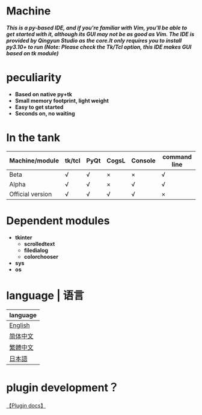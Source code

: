 # Machine
***This is a py-based IDE, and if you're familiar with Vim, you'll be able to get started with it, although its GUI may not be as good as Vim. The IDE is provided by Qingyun Studio as the core.It only requires you to install py3.10+ to run (Note: Please check the Tk/Tcl option, this IDE makes GUI based on tk module)***

# peculiarity
* **Based on native py+tk**
* **Small memory footprint, light weight**
* **Easy to get started**
* **Seconds on, no waiting**

# In the tank

| Machine/module | tk/tcl | PyQt | CogsL | Console | command line |
| --- | --- | --- | --- | --- | --- |
| Beta | √ | √ | × | × | √ |
| Alpha | √ | √ | × | √ | √ |
| Official version | √ | √ | √ | √ | × |

# Dependent modules
* **tkinter**
  * **scrolledtext** 
  * **filedialog**
  * **colorchooser** 
* **sys**
* **os**

# language | 语言
| language |
| --- |
| [English]() |
| [简体中文]() |
| [繁體中文]() |
| [日本語]() |

# plugin development？
[【Plugin docs】]()
